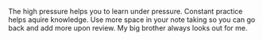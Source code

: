 The high pressure helps you to learn under pressure.
Constant practice helps aquire knowledge.
Use more space in your note taking so you can go back and add more upon review.
My big brother always looks out for me.
